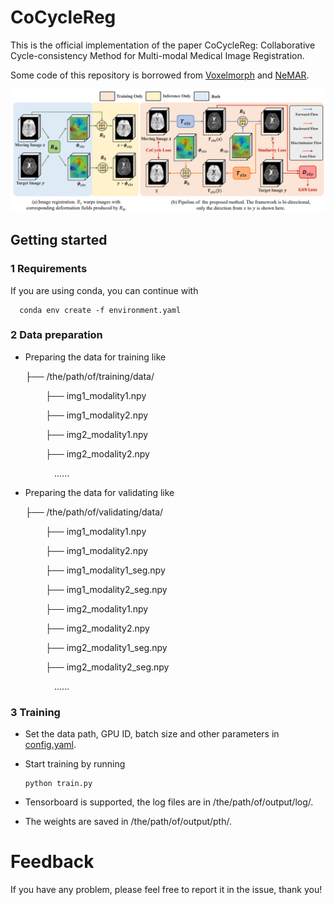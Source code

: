# CoCycleReg
This is the official implementation of the paper CoCycleReg: Collaborative Cycle-consistency Method for Multi-modal Medical Image Registration.

Some code of this repository is borrowed from [Voxelmorph](https://github.com/voxelmorph/voxelmorph) and [NeMAR](https://github.com/moabarar/nemar).

![bat](./framework.png)

## Getting started
### 1 Requirements

If you are using conda, you can continue with

      conda env create -f environment.yaml

### 2 Data preparation
- Preparing the data for training like

   ├── /the/path/of/training/data/

&ensp;&ensp;&ensp;&ensp;&ensp;&ensp;&ensp;&ensp;├── img1_modality1.npy

&ensp;&ensp;&ensp;&ensp;&ensp;&ensp;&ensp;&ensp;├── img1_modality2.npy

&ensp;&ensp;&ensp;&ensp;&ensp;&ensp;&ensp;&ensp;├── img2_modality1.npy

&ensp;&ensp;&ensp;&ensp;&ensp;&ensp;&ensp;&ensp;├── img2_modality2.npy

&ensp;&ensp;&ensp;&ensp;&ensp;&ensp;&ensp;&ensp;&ensp;&ensp;......

- Preparing the data for validating like

   ├── /the/path/of/validating/data/

&ensp;&ensp;&ensp;&ensp;&ensp;&ensp;&ensp;&ensp;├── img1_modality1.npy

&ensp;&ensp;&ensp;&ensp;&ensp;&ensp;&ensp;&ensp;├── img1_modality2.npy
	
&ensp;&ensp;&ensp;&ensp;&ensp;&ensp;&ensp;&ensp;├── img1_modality1_seg.npy

&ensp;&ensp;&ensp;&ensp;&ensp;&ensp;&ensp;&ensp;├── img1_modality2_seg.npy

&ensp;&ensp;&ensp;&ensp;&ensp;&ensp;&ensp;&ensp;├── img2_modality1.npy

&ensp;&ensp;&ensp;&ensp;&ensp;&ensp;&ensp;&ensp;├── img2_modality2.npy
	
&ensp;&ensp;&ensp;&ensp;&ensp;&ensp;&ensp;&ensp;├── img2_modality1_seg.npy

&ensp;&ensp;&ensp;&ensp;&ensp;&ensp;&ensp;&ensp;├── img2_modality2_seg.npy
	
&ensp;&ensp;&ensp;&ensp;&ensp;&ensp;&ensp;&ensp;&ensp;&ensp;......

### 3 Training

- Set the data path, GPU ID, batch size and other parameters in [config.yaml](/config.yaml).

- Start training by running

      python train.py

- Tensorboard is supported, the log files are in /the/path/of/output/log/.

- The weights are saved in /the/path/of/output/pth/.

# Feedback
If you have any problem, please feel free to report it in the issue, thank you!

